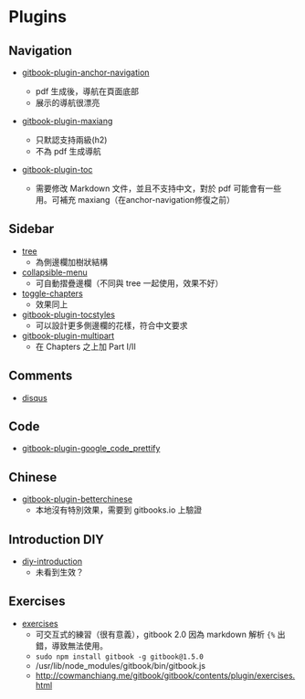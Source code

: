 
# Plugins

## Navigation

* [gitbook-plugin-anchor-navigation](https://github.com/yaneryou/gitbook-plugin-anchor-navigation)
    -   pdf 生成後，導航在頁面底部
    -   展示的導航很漂亮
* [gitbook-plugin-maxiang](http://plugins.gitbook.com/plugin/maxiang)
    -   只默認支持兩級(h2)
    -   不為 pdf 生成導航

* [gitbook-plugin-toc](http://plugins.gitbook.com/plugin/toc)
    -   需要修改 Markdown 文件，並且不支持中文，對於 pdf 可能會有一些用。可補充 maxiang（在anchor-navigation修復之前）

## Sidebar

* [tree](http://plugins.gitbook.com/plugin/tree)
    -   為側邊欄加樹狀結構
* [collapsible-menu](http://plugins.gitbook.com/plugin/collapsible-menu)
    -   可自動摺疊邊欄（不同與 tree 一起使用，效果不好）
* [toggle-chapters](http://plugins.gitbook.com/plugin/toggle-chapters)
    -   效果同上
* [gitbook-plugin-tocstyles](http://plugins.gitbook.com/plugin/tocstyles)
    -   可以設計更多側邊欄的花樣，符合中文要求
* [gitbook-plugin-multipart](http://plugins.gitbook.com/plugin/multipart)
    -   在 Chapters 之上加 Part I/II

## Comments

* [disqus](http://plugins.gitbook.com/plugin/disqus)

## Code

* [gitbook-plugin-google_code_prettify](http://plugins.gitbook.com/plugin/google_code_prettify)

## Chinese

* [gitbook-plugin-betterchinese](http://plugins.gitbook.com/plugin/betterchinese)
    -   本地沒有特別效果，需要到 gitbooks.io 上驗證

## Introduction DIY

* [diy-introduction](http://plugins.gitbook.com/plugin/diy-introduction)
    -   未看到生效？

## Exercises

* [exercises](http://plugins.gitbook.com/plugin/exercises)
    -   可交互式的練習（很有意義），gitbook 2.0 因為 markdown 解析 `{%` 出錯，導致無法使用。
    -   `sudo npm install gitbook -g gitbook@1.5.0`
    -   /usr/lib/node_modules/gitbook/bin/gitbook.js
    -   http://cowmanchiang.me/gitbook/gitbook/contents/plugin/exercises.html
